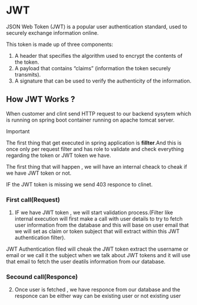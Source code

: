 # JWT
JSON Web Token (JWT) is a popular user authentication standard, used to securely exchange information online. 

This token is made up of three components:
1. A header that specifies the algorithm used to encrypt the contents of the token.
2. A payload that contains “claims” (information the token securely transmits).
3. A signature that can be used to verify the authenticity of the information.



## How JWT Works ?
<p>When customer and clint send HTTP request to our backend sysytem which is running on spring boot container running on apache tomcat server.

> [!IMPORTANT]
>The first thing that get executed in spring application is **fillter**.And this is once only per request filter and has role to validate and check everything regarding the token or JWT token we have.

The first thing that will happen , we will have an internal cheack to cheak if we have JWT token or not.

IF the JWT token is missing we send 403 responce to clinet.
### First call(Request)
1. IF we have JWT token , we will start validation process.(Filter like internal execution will first make a call with user details to try to fetch user information from the database and this will base on user email that we will set as claim or token subject that will extract within this JWT authentication filter).

 JWT Authentication filed will cheak the JWT token extract the username or email or we call it the subject when we talk about JWT tokens and it will use that email to fetch the user deatils information from our database.

### Secound call(Responce)
 2. Once user is fetched , we have responce from our database and the responce can be either way can be existing user or not existing user
